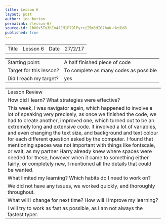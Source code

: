 ```yaml
---
title: Lesson 6
layout: post
author: joe.burton
permalink: /lesson-6/
source-id: 1h80x5Ty3hEn4JEM1P79lPyrcjI5m3HI07haK-HziDd8
published: true
---
```

<table>
  <tr>
    <td>Title</td>
    <td>Lesson 6</td>
    <td>Date</td>
    <td>27/2/17</td>
  </tr>
</table>


<table>
  <tr>
    <td>Starting point:</td>
    <td>A half finished piece of code</td>
  </tr>
  <tr>
    <td>Target for this lesson?</td>
    <td>To complete as many codes as possible</td>
  </tr>
  <tr>
    <td>Did I reach my target? </td>
    <td> yes</td>
  </tr>
</table>


<table>
  <tr>
    <td>Lesson Review</td>
  </tr>
  <tr>
    <td>How did I learn? What strategies were effective? </td>
  </tr>
  <tr>
    <td>This week, I was navigator again, which happened to involve a lot of speaking very precisely, as once we finished the code, we had to create another, improved one, which turned out to be an extremely long and extensive code. It involved a lot of variables, and even changing the text size, and background and text colour for each different question asked by the computer.
I found that mentioning spaces was not important with things like fontscale, or wait, as my partner Harry already knew where spaces were needed for these, however when it came to something either fairly, or completely new, I mentioned all the details that could be wanted.</td>
  </tr>
  <tr>
    <td>What limited my learning? Which habits do I need to work on? </td>
  </tr>
  <tr>
    <td>We did not have any issues, we worked quickly, and thoroughly throughout.</td>
  </tr>
  <tr>
    <td>What will I change for next time? How will I improve my learning?</td>
  </tr>
  <tr>
    <td>I will try to work as fast as possible, as I am not always the fastest typer.</td>
  </tr>
</table>


